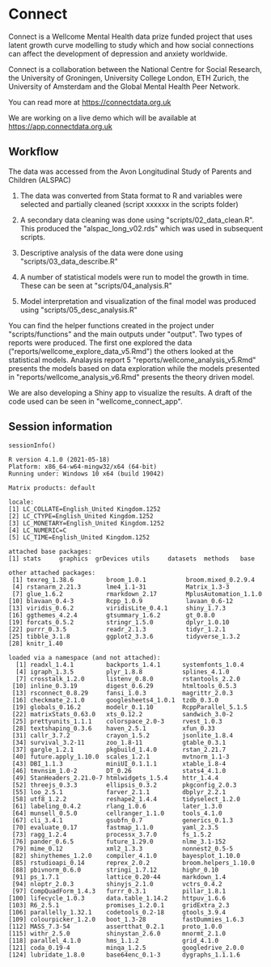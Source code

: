 # Connect

Connect is a Wellcome Mental Health data prize funded project that uses latent growth curve modelling to study which and how social connections can affect the development of depression and anxiety worldwide.

Connect is a collaboration between the National Centre for Social Research, the University of Groningen, University College London, ETH Zurich, the University of Amsterdam and the Global Mental Health Peer Network.


You can read more at https://connectdata.org.uk

We are working on a live demo which will be available at https://app.connectdata.org.uk

## Workflow

The data was accessed from the Avon Longitudinal Study of Parents and Children (ALSPAC)

1. The data was converted from Stata format to R and variables were selected and partially cleaned (script xxxxxx in the scripts folder)

3. A secondary data cleaning was done using "scripts/02_data_clean.R". This produced the "alspac_long_v02.rds" which was used in subsequent scripts.

4. Descriptive analysis of the data were done using "scripts/03_data_describe.R"

5. A number of statistical models were run to model the growth in time. These can be seen at "scripts/04_analysis.R"

6. Model interpretation and visualization of the final model was produced using "scripts/05_desc_analysis.R"

You can find the helper functions created in the project under "scripts/functions" and the main outputs under "output". Two types of reports were produced. The first one explored the data ("reports/wellcome_explore_data_v5.Rmd") the others looked at the statistical models. Analaysis report 5 "reports/wellcome_analysis_v5.Rmd" presents the models based on data exploration while the models presented in "reports/wellcome_analysis_v6.Rmd" presents the theory driven model.

We are also developing a Shiny app to visualize the results. A draft of the code used can be seen in "wellcome_connect_app".



## Session information

```
sessionInfo()
```

```
R version 4.1.0 (2021-05-18)
Platform: x86_64-w64-mingw32/x64 (64-bit)
Running under: Windows 10 x64 (build 19042)

Matrix products: default

locale:
[1] LC_COLLATE=English_United Kingdom.1252 
[2] LC_CTYPE=English_United Kingdom.1252   
[3] LC_MONETARY=English_United Kingdom.1252
[4] LC_NUMERIC=C                           
[5] LC_TIME=English_United Kingdom.1252    

attached base packages:
[1] stats     graphics  grDevices utils     datasets  methods   base     

other attached packages:
 [1] texreg_1.38.6         broom_1.0.1           broom.mixed_0.2.9.4  
 [4] rstanarm_2.21.3       lme4_1.1-31           Matrix_1.3-3         
 [7] glue_1.6.2            rmarkdown_2.17        MplusAutomation_1.1.0
[10] blavaan_0.4-3         Rcpp_1.0.9            lavaan_0.6-12        
[13] viridis_0.6.2         viridisLite_0.4.1     shiny_1.7.3          
[16] ggthemes_4.2.4        gtsummary_1.6.2       gt_0.8.0             
[19] forcats_0.5.2         stringr_1.5.0         dplyr_1.0.10         
[22] purrr_0.3.5           readr_2.1.3           tidyr_1.2.1          
[25] tibble_3.1.8          ggplot2_3.3.6         tidyverse_1.3.2      
[28] knitr_1.40           

loaded via a namespace (and not attached):
  [1] readxl_1.4.1         backports_1.4.1      systemfonts_1.0.4   
  [4] igraph_1.3.5         plyr_1.8.8           splines_4.1.0       
  [7] crosstalk_1.2.0      listenv_0.8.0        rstantools_2.2.0    
 [10] inline_0.3.19        digest_0.6.29        htmltools_0.5.3     
 [13] rsconnect_0.8.29     fansi_1.0.3          magrittr_2.0.3      
 [16] checkmate_2.1.0      googlesheets4_1.0.1  tzdb_0.3.0          
 [19] globals_0.16.2       modelr_0.1.10        RcppParallel_5.1.5  
 [22] matrixStats_0.63.0   xts_0.12.2           sandwich_3.0-2      
 [25] prettyunits_1.1.1    colorspace_2.0-3     rvest_1.0.3         
 [28] textshaping_0.3.6    haven_2.5.1          xfun_0.33           
 [31] callr_3.7.2          crayon_1.5.2         jsonlite_1.8.4      
 [34] survival_3.2-11      zoo_1.8-11           gtable_0.3.1        
 [37] gargle_1.2.1         pkgbuild_1.4.0       rstan_2.21.7        
 [40] future.apply_1.10.0  scales_1.2.1         mvtnorm_1.1-3       
 [43] DBI_1.1.3            miniUI_0.1.1.1       xtable_1.8-4        
 [46] tmvnsim_1.0-2        DT_0.26              stats4_4.1.0        
 [49] StanHeaders_2.21.0-7 htmlwidgets_1.5.4    httr_1.4.4          
 [52] threejs_0.3.3        ellipsis_0.3.2       pkgconfig_2.0.3     
 [55] loo_2.5.1            farver_2.1.1         dbplyr_2.2.1        
 [58] utf8_1.2.2           reshape2_1.4.4       tidyselect_1.2.0    
 [61] labeling_0.4.2       rlang_1.0.6          later_1.3.0         
 [64] munsell_0.5.0        cellranger_1.1.0     tools_4.1.0         
 [67] cli_3.4.1            gsubfn_0.7           generics_0.1.3      
 [70] evaluate_0.17        fastmap_1.1.0        yaml_2.3.5          
 [73] ragg_1.2.4           processx_3.7.0       fs_1.5.2            
 [76] pander_0.6.5         future_1.29.0        nlme_3.1-152        
 [79] mime_0.12            xml2_1.3.3           nonnest2_0.5-5      
 [82] shinythemes_1.2.0    compiler_4.1.0       bayesplot_1.10.0    
 [85] rstudioapi_0.14      reprex_2.0.2         broom.helpers_1.10.0
 [88] pbivnorm_0.6.0       stringi_1.7.12       highr_0.10          
 [91] ps_1.7.1             lattice_0.20-44      markdown_1.4        
 [94] nloptr_2.0.3         shinyjs_2.1.0        vctrs_0.4.2         
 [97] CompQuadForm_1.4.3   furrr_0.3.1          pillar_1.8.1        
[100] lifecycle_1.0.3      data.table_1.14.2    httpuv_1.6.6        
[103] R6_2.5.1             promises_1.2.0.1     gridExtra_2.3       
[106] parallelly_1.32.1    codetools_0.2-18     gtools_3.9.4        
[109] colourpicker_1.2.0   boot_1.3-28          fastDummies_1.6.3   
[112] MASS_7.3-54          assertthat_0.2.1     proto_1.0.0         
[115] withr_2.5.0          shinystan_2.6.0      mnormt_2.1.0        
[118] parallel_4.1.0       hms_1.1.2            grid_4.1.0          
[121] coda_0.19-4          minqa_1.2.5          googledrive_2.0.0   
[124] lubridate_1.8.0      base64enc_0.1-3      dygraphs_1.1.1.6     
```

